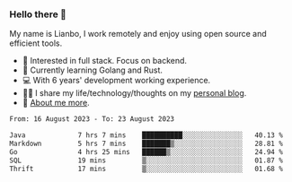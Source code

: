 ### Hello there 👋

My name is Lianbo, I work remotely and enjoy using open source and efficient tools.

- 🔭 Interested in full stack. Focus on backend.
- 🌱 Currently learning Golang and Rust.
- 💻 With 6 years' development working experience.
- ✍🏻 I share my life/technology/thoughts on my [personal blog](https://godruoyi.com).
- 👒 [About me more](https://godruoyi.com/posts/About-godruoyi).

<!--START_SECTION:waka-->

```txt
From: 16 August 2023 - To: 23 August 2023

Java             7 hrs 7 mins    ██████████░░░░░░░░░░░░░░░   40.13 %
Markdown         5 hrs 7 mins    ███████▒░░░░░░░░░░░░░░░░░   28.81 %
Go               4 hrs 25 mins   ██████▒░░░░░░░░░░░░░░░░░░   24.94 %
SQL              19 mins         ▒░░░░░░░░░░░░░░░░░░░░░░░░   01.87 %
Thrift           17 mins         ▒░░░░░░░░░░░░░░░░░░░░░░░░   01.68 %
```

<!--END_SECTION:waka-->
